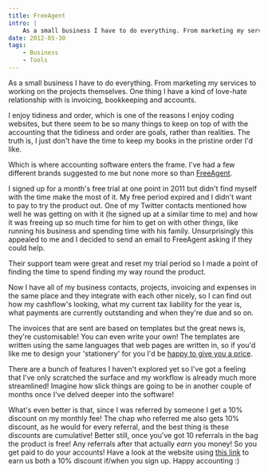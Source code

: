 ```yaml
---
title: FreeAgent
intro: |
    As a small business I have to do everything. From marketing my services to working on the projects themselves. One thing I have a kind of love-hate relationship with is invoicing, bookkeeping and accounts. Read on to find out how I've cured that particular headache…
date: 2012-05-30
tags:
    - Business
    - Tools
---
```


As a small business I have to do everything. From marketing my services to working on the projects themselves. One thing I have a kind of love-hate relationship with is invoicing, bookkeeping and accounts.

I enjoy tidiness and order, which is one of the reasons I enjoy coding websites, but there seem to be so many things to keep on top of with the accounting that the tidiness and order are goals, rather than realities. The truth is, I just don't have the time to keep my books in the pristine order I'd like.

Which is where accounting software enters the frame. I've had a few different brands suggested to me but none more so than [FreeAgent](http://fre.ag/41hypu2h).

I signed up for a month's free trial at one point in 2011 but didn't find myself with the time make the most of it. My free period expired and I didn't want to pay to try the product out. One of my Twitter contacts mentioned how well he was getting on with it (he signed up at a similar time to me) and how it was freeing up so much time for him to get on with other things, like running his business and spending time with his family. Unsurprisingly this appealed to me and I decided to send an email to FreeAgent asking if they could help.

Their support team were great and reset my trial period so I made a point of finding the time to spend finding my way round the product.

Now I have all of my business contacts, projects, invoicing and expenses in the same place and they integrate with each other nicely, so I can find out how my cashflow's looking, what my current tax liability for the year is, what payments are currently outstanding and when they're due and so on.

The invoices that are sent are based on templates but the great news is, they're customisable! You can even write your own! The templates are written using the same languages that web pages are written in, so if you'd like me to design your 'stationery' for you I'd be [happy to give you a price](/contact).

There are a bunch of features I haven't explored yet so I've got a feeling that I've only scratched the surface and my workflow is already much more streamlined! Imagine how slick things are going to be in another couple of months once I've delved deeper into the software!

What's even better is that, since I was referred by someone I get a 10% discount on my monthly fee! The chap who referred me also gets 10% discount, as he would for every referral, and the best thing is these discounts are cumulative! Better still, once you've got 10 referrals in the bag the product is free! Any referrals after that actually _earn_ you money! So you get paid to do your accounts! Have a look at the website using [this link](http://fre.ag/41hypu2h) to earn us both a 10% discount if/when you sign up. Happy accounting :)
